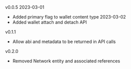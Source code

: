 
v0.0.5
2023-03-01
* Added primary flag to wallet content type
2023-03-02
* Added wallet attach and detach API

v0.1.1
* Allow abi and metadata to be returned in API calls

v0.2.0
* Removed Network entity and associated references